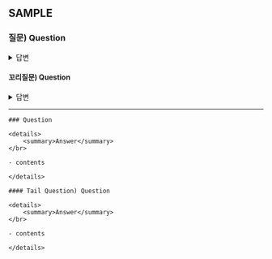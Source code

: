 ## SAMPLE

### 질문) Question

<details>
    <summary>답변</summary>
</br>

- contents

</details>

#### 꼬리질문) Question

<details>
    <summary>답변</summary>
</br>

- contents

</details>

---

```
### Question

<details>
    <summary>Answer</summary>
</br>

- contents

</details>

#### Tail Question) Question

<details>
    <summary>Answer</summary>
</br>

- contents

</details>
```